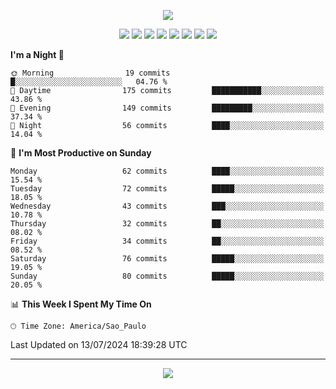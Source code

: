 <p align="center">
  <img src="https://images.unsplash.com/photo-1533134486753-c833f0ed4866?ixlib=rb-4.0.3&ixid=M3wxMjA3fDB8MHxwaG90by1wYWdlfHx8fGVufDB8fHx8fA%3D%3D&auto=format&fit=crop&w=1080&q=80">
</p>
<p align="center">
  <img src="https://img.shields.io/badge/go-%2300ADD8.svg?style=for-the-badge&logo=go&logoColor=white">
  <img src="https://img.shields.io/badge/typescript-%23007ACC.svg?style=for-the-badge&logo=typescript&logoColor=white">
  <img src="https://img.shields.io/badge/node.js-6DA55F?style=for-the-badge&logo=node.js&logoColor=white">
  <img src="https://img.shields.io/badge/python-3670A0?style=for-the-badge&logo=python&logoColor=ffdd54">
  <img src="https://img.shields.io/badge/html5-%23E34F26.svg?style=for-the-badge&logo=html5&logoColor=white">
  <img src="https://img.shields.io/badge/css3-%231572B6.svg?style=for-the-badge&logo=css3&logoColor=white">
  <img src="https://img.shields.io/badge/tailwindcss-%2338B2AC.svg?style=for-the-badge&logo=tailwind-css&logoColor=white">
  <img src="https://img.shields.io/badge/AWS-%23FF9900.svg?style=for-the-badge&logo=amazon-aws&logoColor=white">
</p>

<!--START_SECTION:waka-->
**I'm a Night 🦉** 

```text
🌞 Morning                19 commits          █░░░░░░░░░░░░░░░░░░░░░░░░   04.76 % 
🌆 Daytime                175 commits         ███████████░░░░░░░░░░░░░░   43.86 % 
🌃 Evening                149 commits         █████████░░░░░░░░░░░░░░░░   37.34 % 
🌙 Night                  56 commits          ████░░░░░░░░░░░░░░░░░░░░░   14.04 % 
```
📅 **I'm Most Productive on Sunday** 

```text
Monday                   62 commits          ████░░░░░░░░░░░░░░░░░░░░░   15.54 % 
Tuesday                  72 commits          █████░░░░░░░░░░░░░░░░░░░░   18.05 % 
Wednesday                43 commits          ███░░░░░░░░░░░░░░░░░░░░░░   10.78 % 
Thursday                 32 commits          ██░░░░░░░░░░░░░░░░░░░░░░░   08.02 % 
Friday                   34 commits          ██░░░░░░░░░░░░░░░░░░░░░░░   08.52 % 
Saturday                 76 commits          █████░░░░░░░░░░░░░░░░░░░░   19.05 % 
Sunday                   80 commits          █████░░░░░░░░░░░░░░░░░░░░   20.05 % 
```


📊 **This Week I Spent My Time On** 

```text
🕑︎ Time Zone: America/Sao_Paulo
```


 Last Updated on 13/07/2024 18:39:28 UTC
<!--END_SECTION:waka-->

---
<p align="center">
  <img src="https://visitcount.itsvg.in/api?id=OrlatoDev&icon=0&color=12">
</p>

